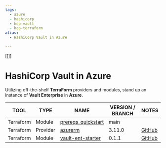 ```yaml
---
tags:
  - azure
  - hashicorp
  - hcp-vault
  - hcp-terraform
alias:
  - HashiCorp Vault in Azure

---
```

[[]]

# HashiCorp Vault in Azure

Utilizing off-the-shelf **TerraForm** providers and modules, stand up an instance of **Vault Enterprise** in **Azure**.

| TOOL | TYPE | NAME | VERSION / BRANCH | NOTES |
|------|------|------|---------|-------|
| Terraform | Module | [prereqs_quickstart](https://github.com/hashicorp/terraform-azure-vault-ent-starter/tree/main/examples/prereqs_quickstart) | main |  |
| Terraform | Provider | [azurerm]() | 3.11.0 | [GitHub](https://github.com/hashicorp/terraform-provider-azurerm) |
| Terraform | Module | [vault-ent-starter]() | 0.1.1 | [GitHub](https://github.com/hashicorp/terraform-azure-vault-ent-starter/tree/v0.1.1) |

## 









## 









